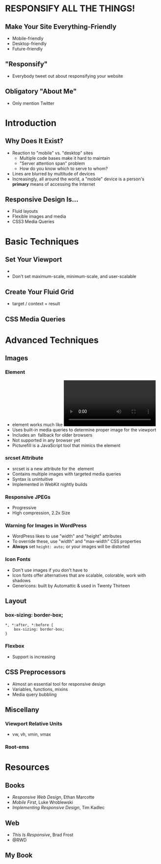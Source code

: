 # RESPONSIFY ALL THE THINGS!

## Make Your Site Everything-Friendly

* Mobile-friendly
* Desktop-friendly
* Future-friendly

## "Responsify"

* Everybody tweet out about responsifying your website

## Obligatory "About Me"

* Only mention Twitter

# Introduction

## Why Does It Exist?

* Reaction to "mobile" vs. "desktop" sites
    * Multiple code bases make it hard to maintain
    * "Server attention span" problem
    * How do you know which to serve to whom?
* Lines are blurred by multitude of devices
* Increasingly, all around the world, a "mobile" device is
  a person's **primary** means of accessing the Internet

## Responsive Design Is…

* Fluid layouts
* Flexible images and media
* CSS3 Media Queries

# Basic Techniques

## Set Your Viewport

* <meta name="viewport" content="width=device-width, initial-scale=1">
* Don't set maximum-scale, minimum-scale, and user-scalable

## Create Your Fluid Grid

* target / context = result

## CSS Media Queries

# Advanced Techniques

## Images

### <picture> Element

* <picture> element works much like <video> and <audio> elements
* Uses built-in media queries to determine proper image for the viewport
* Includes an <img> fallback for older browsers
* Not supported in any browser yet
* Picturefill is a JavaScript tool that mimics the <picture> element

### srcset Attribute

* srcset is a new attribute for the <img> element
* Contains multiple images with targeted media queries
* Syntax is unintuitive
* Implemented in WebKit nightly builds

### Responsive JPEGs

* Progressive
* High compression, 2.2x Size

### Warning for Images in WordPress

* WordPress likes to use "width" and "height" attributes
* To override these, use "width" and "max-width" CSS properties
* **Always** set `height: auto;` or your images will be distorted

### Icon Fonts

* Don't use images if you don't have to
* Icon fonts offer alternatives that are scalable, colorable, work with shadows
* Genericons: built by Automattic & used in Twenty Thirteen

## Layout

### box-sizing: border-box;

```
*, *:after, *:before {
    box-sizing: border-box;
}
```

### Flexbox

* Support is increasing


## CSS Preprocessors

* Almost an essential tool for responsive design
* Variables, functions, mixins
* Media query bubbling

## Miscellany

### Viewport Relative Units

* vw, vh, vmin, vmax

### Root-ems




# Resources

## Books

* *Responsive Web Design*, Ethan Marcotte
* *Mobile First*, Luke Wroblewski
* *Implementing Responsive Design*, Tim Kadlec

## Web

* *This Is Responsive*, Brad Frost
* @RWD

## My Book
